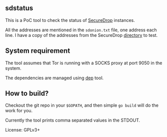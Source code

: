 ## sdstatus

This is a PoC tool to check the status of [SecureDrop](https://securedrop.org) instances.

All the addresses are mentioned in the `sdonion.txt` file, one address each line.
I have a copy of the addresses from the SecureDrop [directory](https://securedrop.org/directory)
to test.


## System requirement

The tool assumes that Tor is running with a SOCKS proxy at port 9050 in the system.

The dependencies are managed using [dep](https://golang.github.io/dep/) tool.


## How to build?

Checkout the git repo in your `$GOPATH`, and then simple `go build` will do the work
for you.



Currently the tool prints comma separated values in the STDOUT.


License: GPLv3+